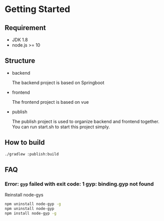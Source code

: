 # Getting Started

## Requirement
- JDK 1.8
- node.js >= 10

## Structure

- backend

  The backend project is based on Springboot
- frontend
  
  The frontend project is based on vue 
- publish
   
  The publish project is used to organize backend and frontend together. You can run start.sh to start this project simply.

## How to build

```bash
./gradlew :publish:build
```

## FAQ

### Error: `gyp` failed with exit code: 1 gyp: binding.gyp not found
Reinstall node-gys
```bash
npm uninstall node-gyp -g
npm uninstall node-gyp
npm install node-gyp -g 
```

